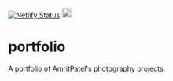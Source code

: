[![Netlify Status](https://api.netlify.com/api/v1/badges/3bdbf8b4-b6f3-470a-a577-9e0c8007fa64/deploy-status)](https://app.netlify.com/sites/amritpatel/deploys)
<a rel="license" href="http://creativecommons.org/licenses/by/4.0/"><img alt="Creative Commons License" style="border-width:0" src="https://i.creativecommons.org/l/by/4.0/88x31.png" height = 20 /></a>

# portfolio
A portfolio of AmritPatel's photography projects.

